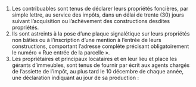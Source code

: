 1) Les contribuables sont tenus de déclarer leurs propriétés foncières, par simple lettre, au service des impôts, dans un délai de trente (30) jours suivant l’acquisition ou l’achèvement des constructions desdites propriétés.
2) Ils sont astreints à la pose d’une plaque signalétique sur leurs propriétés non bâties
ou à l’inscription d’une mention à l’entrée de leurs constructions, comportant l’adresse complète précisant obligatoirement le numéro « Rue entrée de la parcelle ».
3) Les  propriétaires  et  principaux  locataires  et  en  leur  lieu  et  place  les  gérants
d’immeubles, sont tenus de fournir par écrit aux agents chargés de l’assiette de l’impôt, au plus tard le 10 décembre de chaque année, une déclaration indiquant au jour de sa production :